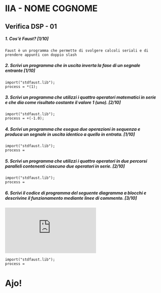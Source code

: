 # IIA - NOME COGNOME

## Verifica DSP - 01

##### 1. Cos'è Faust? [1/10]

```
Faust è un programma che permette di svolgere calcoli seriali e di prendere appunti con doppio slash 
```

##### 2. Scrivi un programma che in uscita inverta la fase di un segnale entrante [1/10]

```
import("stdfaust.lib");
process = *(1);
```

##### 3. Scrivi un programma che utilizzi i quattro operatori matematici in serie e che dia come risultato costante il valore 1 (_uno_). [2/10]

```
import("stdfaust.lib");
process = +(-1.0);
```

##### 4. Scrivi un programma che esegua due operazioni in sequenza e produca un segnale in uscita identico a quello in entrata. [1/10]

```
import("stdfaust.lib");
process =
```

##### 5. Scrivi un programma che utilizzi i quattro operatori in due percorsi paralleli contenenti ciascuno due operatori in serie. [2/10]

```
import("stdfaust.lib");
process =
```

##### 6. Scrivi il codice di programma del seguente diagramma a blocchi e descrivine il funzionamento mediante linee di commento. [3/10]

![quattro somme parallele](https://github.com/LSSN/2019-11-21-2A-DSP/blob/master/process.pdf)

```
import("stdfaust.lib");
process =
```


# Ajo!
